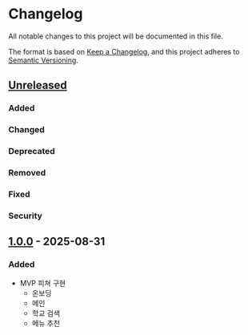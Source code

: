 # Changelog

All notable changes to this project will be documented in this file.

The format is based on [Keep a Changelog](https://keepachangelog.com/en/1.1.0/),
and this project adheres to [Semantic Versioning](https://semver.org/spec/v2.0.0.html).

## [Unreleased]

### Added

### Changed

### Deprecated
                                                  
### Removed

### Fixed

### Security

## [1.0.0] - 2025-08-31

### Added

- MVP 피쳐 구현
    - 온보딩
    - 메인
    - 학교 검색
    - 메뉴 추천

[unreleased]: https://github.com/AfterHee/afterhee-ios/compare/v1.0.0...HEAD
[1.0.0]: https://github.com/AfterHee/afterhee-ios/releases/tag/v1.0.0
